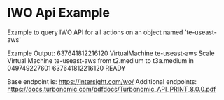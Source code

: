 # IWO Api Example

Example to query IWO API for all actions on an object named 'te-useast-aws'

Example Output:
637641812216120 VirtualMachine te-useast-aws Scale Virtual Machine te-useast-aws from t2.medium to t3a.medium in 049749227601 637641812216120 READY

Base endpoint is: https://intersight.com/wo/
Additional endpoints: https://docs.turbonomic.com/pdfdocs/Turbonomic_API_PRINT_8.0.0.pdf
